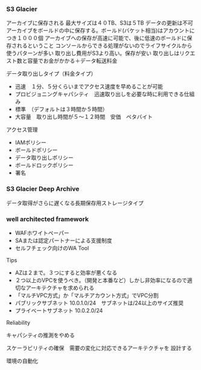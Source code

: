 ### S3 Glacier

アーカイブに保存される
最大サイズは４０TB、S3は５TB
データの更新は不可
アーカイブをボールドの中に保存する。ボールド(バケット相当)はアカウントにつき１０００個
アーカイブへの保存が高速に可能で、後に低速のボールドに保存されるということ
コンソールからできる処理がないのでライフサイクルから使うパターンが多い
取り出し費用がS3より高い。保存が安い
取り出しはリクエスト数と容量でお金がかかる＋データ転送料金

データ取り出しタイプ（料金タイプ）

- 迅速　１分、５分くらいまでアクセス速度を早めることが可能
- プロビジョニングキャパシティ　迅速取り出しを必要な時に利用できる仕組み
- 標準　（デフォルトは３時間か５時間）
- 大容量　取り出し時間が５〜１２時間　安価　ペタバイト

アクセス管理

- IAMポリシー
- ボールドポリシー
- データ取り出しポリシー
- ボールドロックポリシー
- 署名

### S3 Glacier Deep Archive

データ取得がさらに遅くなる長期保存用ストレージタイプ

### well architected framework

- WAFホワイトペーパー
- SAまたは認定パートナーによる支援制度
- セルフチェック向けのWA Tool

Tips

- AZは２まで。３つにすると効率が悪くなる
- ２つ以上のVPCを使うべき。（開発と本番など）しかし非効率になるので適切なアーキテクチャを求められる
- 「マルチVPC方式」か「マルチアカウント方式」でVPC分割
- パブリックサブネット 10.0.1.0/24　サブネットは/24以上のサイズ推奨
- プライベートサブネット 10.0.2.0/24

Reliability

キャパシティの推測をやめる

スケーラビリティの確保　需要の変化に対応できるアーキテクチャを
設計する

環境の自動化
